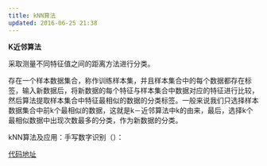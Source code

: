 ```yaml
---
title: kNN算法
updated: 2016-06-25 21:38
---
```


**K近邻算法**

采取测量不同特征值之间的距离方法进行分类。

存在一个样本数据集合，称作训练样本集，并且样本集合中的每个数据都存在标签，输入新数据后，将新数据的每个特征与样本集合中数据对应的特征进行比较，然后算法提取样本集合中特征最相似的数据的分类标签。一般来说我们只选择样本数据集合中前k个最相似的数据，这就是k－近邻算法中k的由来，最后，选择k个最相似数据中出现次数最多的分类，作为新数据的分类。


kNN算法及应用：手写数字识别（）：

[代码地址](https://github.com/JLUNeverMore/kNN)
